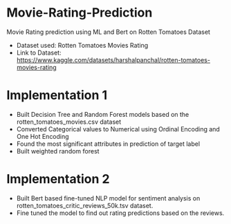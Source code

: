 # Movie-Rating-Prediction
Movie Rating prediction using ML and Bert on Rotten Tomatoes Dataset
- Dataset used: Rotten Tomatoes Movies Rating
- Link to Dataset: https://www.kaggle.com/datasets/harshalpanchal/rotten-tomatoes-movies-rating
# Implementation 1
- Built Decision Tree and Random Forest models based on the rotten_tomatoes_movies.csv dataset
- Converted Categorical values to Numerical using Ordinal Encoding and One Hot Encoding
- Found the most significant attributes in prediction of target label
- Built weighted random forest
# Implementation 2
- Built Bert based fine-tuned NLP model for sentiment analysis on rotten_tomatoes_critic_reviews_50k.tsv dataset.
- Fine tuned the model to find out rating predictions based on the reviews.
